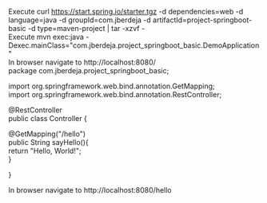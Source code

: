 Execute curl https://start.spring.io/starter.tgz -d dependencies=web -d language=java -d groupId=com.jberdeja -d artifactId=project-springboot-basic -d type=maven-project | tar -xzvf -  
Execute mvn exec:java -Dexec.mainClass="com.jberdeja.project_springboot_basic.DemoApplication"  
In browser navigate to http://localhost:8080/  
package com.jberdeja.project_springboot_basic;  


import org.springframework.web.bind.annotation.GetMapping;  
import org.springframework.web.bind.annotation.RestController;  


@RestController  
public class Controller {  


   @GetMapping("/hello")  
   public String sayHello(){  
       return "Hello, World!";  
   }  
  
}  


In browser navigate to http://localhost:8080/hello  


